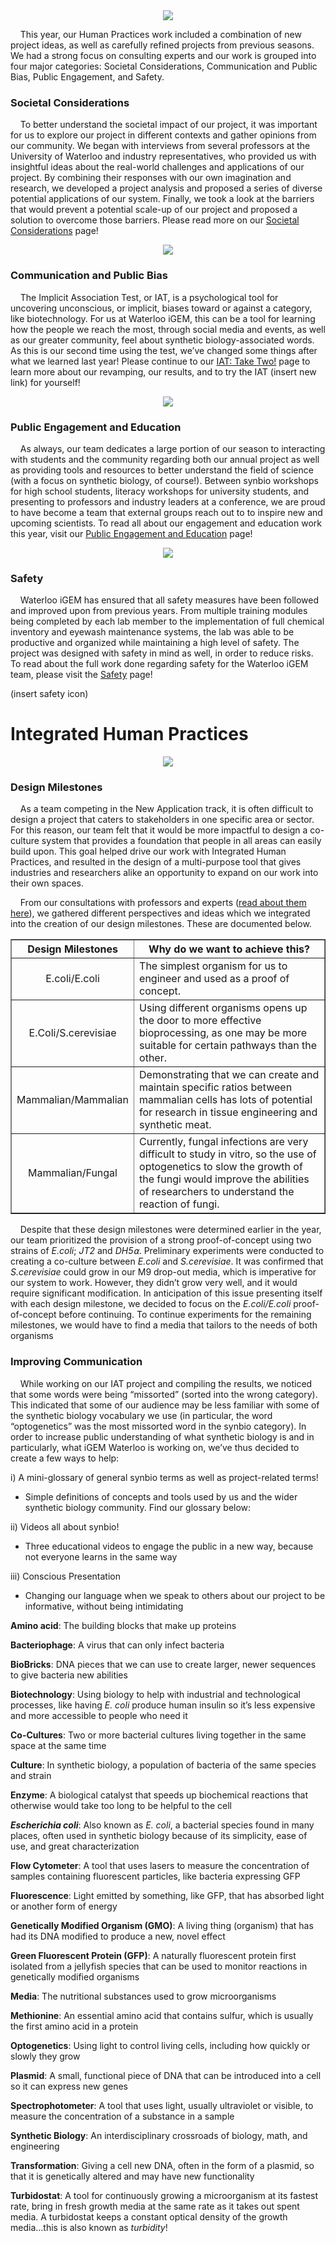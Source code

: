 <center><img src="http://2018.igem.org/wiki/images/e/ec/T--Waterloo--HP-silvermedal_small.png" /></center>


&nbsp;&nbsp;&nbsp;&nbsp;This year, our Human Practices work included a combination of new project ideas, as well as carefully refined projects from previous seasons. We had a strong focus on consulting experts and our work is grouped into four major categories: Societal Considerations, Communication and Public Bias, Public Engagement, and Safety. 

### Societal Considerations

&nbsp;&nbsp;&nbsp;&nbsp;To better understand the societal impact of our project, it was important for us to explore our project in different contexts and gather opinions from our community. We began with interviews from several professors at the University of Waterloo and industry representatives, who provided us with insightful ideas about the real-world challenges and applications of our project. By combining their responses with our own imagination and research, we developed a project analysis and proposed a series of diverse potential applications of our system. Finally, we took a look at the barriers that would prevent a potential scale-up of our project and proposed a solution to overcome those barriers.  Please read more on our [Societal Considerations](http://2018.igem.org/Team:Waterloo/Societal_Considerations) page!

<center><img src="http://2018.igem.org/wiki/images/8/89/T--Waterloo--HP-SC.png" /></center>

### Communication and Public Bias

&nbsp;&nbsp;&nbsp;&nbsp;The Implicit Association Test, or IAT, is a psychological tool for uncovering unconscious, or implicit, biases toward or against a category, like biotechnology.  For us at Waterloo iGEM, this can be a tool for learning how the people we reach the most, through social media and events, as well as our greater community, feel about synthetic biology-associated words. As this is our second time using the test, we’ve changed some things after what we learned last year!  Please continue to our [IAT: Take Two!](http://2018.igem.org/Team:Waterloo/Communication) page to learn more about our revamping, our results, and to try the IAT (insert new link) for yourself!

<center><img src="http://2018.igem.org/wiki/images/e/e7/T--Waterloo--HP-com_med.png" /></center>

### Public Engagement and Education

&nbsp;&nbsp;&nbsp;&nbsp;As always, our team dedicates a large portion of our season to interacting with students and the community regarding both our annual project as well as providing tools and resources to better understand the field of science (with a focus on synthetic biology, of course!). Between synbio workshops for high school students, literacy workshops for university students, and presenting to professors and industry leaders at a conference, we are proud to have become a team that external groups reach out to to inspire new and upcoming scientists. To read all about our engagement and education work this year, visit our [Public Engagement and Education](http://2018.igem.org/Team:Waterloo/Engagement) page!

<center><img src="http://2018.igem.org/wiki/images/3/34/T--Waterloo--hp-E%2BE2.png" /></center>

### Safety

&nbsp;&nbsp;&nbsp;&nbsp;Waterloo iGEM has ensured that all safety measures have been followed and improved upon from previous years. From multiple training modules being completed by each lab member to the implementation of full chemical inventory and eyewash maintenance systems, the lab was able to be productive and organized while maintaining a high level of safety. The project was designed with safety in mind as well, in order to reduce risks. To read about the full work done regarding safety for the Waterloo iGEM team, please visit the [Safety](http://2018.igem.org/Team:Waterloo/Safety) page!

(insert safety icon)

# Integrated Human Practices

<center><img src="http://2018.igem.org/wiki/images/6/64/T--Waterloo--HP-goldmedal_small.png"/></center>

### Design Milestones

&nbsp;&nbsp;&nbsp;&nbsp;As a team competing in the New Application track, it is often difficult to design a project that caters to stakeholders in one specific area or sector. For this reason, our team felt that it would be more impactful to design a co-culture system that provides a foundation that people in all areas can easily build upon. This goal helped drive our work with Integrated Human Practices, and resulted in the design of a multi-purpose tool that gives industries and researchers alike an opportunity to expand on our work into their own spaces. 

&nbsp;&nbsp;&nbsp;&nbsp;From our consultations with professors and experts ([read about them here](http://2018.igem.org/Team:Waterloo/Societal_Considerations)), we gathered different perspectives and ideas which we integrated into the creation of our design milestones. These are documented below.

<table style="width:100%" border="1"><tr><th><b></b>Design Milestones</th><th>Why do we want to achieve this?</th></th></tr><tr><td align="center">E.coli/E.coli</td><td align="left">The simplest organism for us to engineer and used as a proof of concept.</td></tr><tr><td align="center">E.Coli/S.cerevisiae</td><td align="left">Using different organisms opens up the door to more effective bioprocessing, as one may be more suitable for certain pathways than the other. </td></tr><tr><td align="center">Mammalian/Mammalian</td><td align="left">Demonstrating that we can create and maintain specific ratios between mammalian cells has lots of potential for research in tissue engineering and synthetic meat. </td></tr><tr><td align="center">Mammalian/Fungal</td><td align="left">Currently, fungal infections are very difficult to study in vitro, so the use of optogenetics to slow the growth of the fungi would improve the abilities of researchers to understand the reaction of fungi. </td></tr></table>

&nbsp;&nbsp;&nbsp;&nbsp;Despite that these design milestones were determined earlier in the year, our team prioritized the provision of a strong proof-of-concept using two strains of _E.coli_; _JT2_ and _DH5⍺_. Preliminary experiments were conducted to creating a co-culture between _E.coli_ and _S.cerevisiae_. It was confirmed that _S.cerevisiae_ could grow in our M9 drop-out media, which is imperative for our system to work. However, they didn’t grow very well, and it would require significant modification. In anticipation of this issue presenting itself with each design milestone, we decided to focus on the _E.coli/E.coli_ proof-of-concept before continuing. To continue experiments for the remaining milestones, we would have to find a media that tailors to the needs of both organisms

### Improving Communication

&nbsp;&nbsp;&nbsp;&nbsp;While working on our IAT project and compiling the results, we noticed that some words were being “missorted” (sorted into the wrong category). This indicated that some of our audience may be less familiar with some of the synthetic biology vocabulary we use (in particular, the word “optogenetics” was the most missorted word in the synbio category). In order to increase public understanding of what synthetic biology is and in particularly, what iGEM Waterloo is working on, we’ve thus decided to create a few ways to help:

i)  A mini-glossary of general synbio terms as well as project-related terms!

 * Simple definitions of concepts and tools used by us and the wider synthetic biology community. Find our glossary below:
 
ii)  Videos all about synbio!

 * Three educational videos to engage the public in a new way, because not everyone learns in the same way
 
iii)  Conscious Presentation

 * Changing our language when we speak to others about our project to be informative, without being intimidating<br>

**Amino acid**: The building blocks that make up proteins

**Bacteriophage**: A virus that can only infect bacteria

**BioBricks**: DNA pieces that we can use to create larger, newer sequences to give bacteria new abilities

**Biotechnology**: Using biology to help with industrial and technological processes, like having _E. coli_ produce human insulin so it’s less expensive and more accessible to people who need it

**Co-Cultures**: Two or more bacterial cultures living together in the same space at the same time

**Culture**: In synthetic biology, a population of bacteria of the same species and strain

**Enzyme**: A biological catalyst that speeds up biochemical reactions that otherwise would take too long to be helpful to the cell

**_Escherichia coli_**: Also known as _E. coli_, a bacterial species found in many places, often used in synthetic biology because of its simplicity, ease of use, and great characterization

**Flow Cytometer**: A tool that uses lasers to measure the concentration of samples containing fluorescent particles, like bacteria expressing GFP 

**Fluorescence**: Light emitted by something, like GFP,  that has absorbed light or another form of energy

**Genetically Modified Organism (GMO)**: A living thing (organism) that has had its DNA modified to produce a new, novel effect

**Green Fluorescent Protein (GFP)**: A naturally fluorescent protein first isolated from a jellyfish species that can be used to monitor reactions in genetically modified organisms

**Media**: The nutritional substances used to grow microorganisms

**Methionine**: An essential amino acid that contains sulfur, which is usually the first amino acid in a protein

**Optogenetics**: Using light to control living cells, including how quickly or slowly they grow

**Plasmid**: A small, functional piece of DNA that can be introduced into a cell so it can express new genes

**Spectrophotometer**: A tool that uses light, usually ultraviolet or visible, to measure the concentration of a substance in a sample

**Synthetic Biology**: An interdisciplinary crossroads of biology, math, and engineering

**Transformation**: Giving a cell new DNA, often in the form of a plasmid, so that it is genetically altered and may have new functionality

**Turbidostat**: A tool for continuously growing a microorganism at its fastest rate, bring in fresh growth media at the same rate as it takes out spent media. A turbidostat keeps a constant optical density of the growth media...this is also known as _turbidity_!


